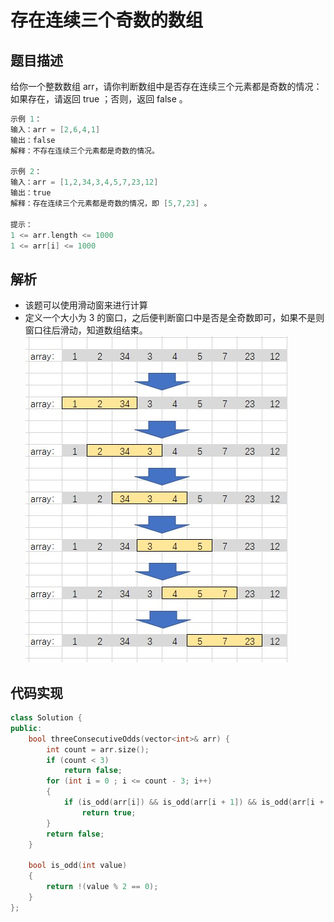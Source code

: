 # 存在连续三个奇数的数组

## 题目描述
给你一个整数数组 arr，请你判断数组中是否存在连续三个元素都是奇数的情况：如果存在，请返回 true ；否则，返回 false 。

```c
示例 1：
输入：arr = [2,6,4,1]
输出：false
解释：不存在连续三个元素都是奇数的情况。

示例 2：
输入：arr = [1,2,34,3,4,5,7,23,12]
输出：true
解释：存在连续三个元素都是奇数的情况，即 [5,7,23] 。
 
提示：
1 <= arr.length <= 1000
1 <= arr[i] <= 1000
```

## 解析
- 该题可以使用滑动窗来进行计算
- 定义一个大小为 3 的窗口，之后便判断窗口中是否是全奇数即可，如果不是则窗口往后滑动，知道数组结束。
![图解](1.jpg)

## 代码实现
```CPP
class Solution {
public:
    bool threeConsecutiveOdds(vector<int>& arr) {
        int count = arr.size();
        if (count < 3)
            return false;
        for (int i = 0 ; i <= count - 3; i++)
        {
            if (is_odd(arr[i]) && is_odd(arr[i + 1]) && is_odd(arr[i + 2]))
                return true;
        }
        return false;
    }

    bool is_odd(int value)
    {
        return !(value % 2 == 0);
    }
};
```
